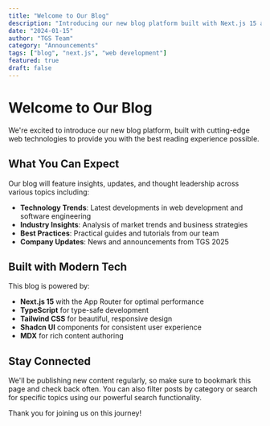 ```yaml
---
title: "Welcome to Our Blog"
description: "Introducing our new blog platform built with Next.js 15 and modern web technologies."
date: "2024-01-15"
author: "TGS Team"
category: "Announcements"
tags: ["blog", "next.js", "web development"]
featured: true
draft: false
---
```


# Welcome to Our Blog

We're excited to introduce our new blog platform, built with cutting-edge web technologies to provide you with the best reading experience possible.

## What You Can Expect

Our blog will feature insights, updates, and thought leadership across various topics including:

- **Technology Trends**: Latest developments in web development and software engineering
- **Industry Insights**: Analysis of market trends and business strategies  
- **Best Practices**: Practical guides and tutorials from our team
- **Company Updates**: News and announcements from TGS 2025

## Built with Modern Tech

This blog is powered by:

- **Next.js 15** with the App Router for optimal performance
- **TypeScript** for type-safe development
- **Tailwind CSS** for beautiful, responsive design
- **Shadcn UI** components for consistent user experience
- **MDX** for rich content authoring

## Stay Connected

We'll be publishing new content regularly, so make sure to bookmark this page and check back often. You can also filter posts by category or search for specific topics using our powerful search functionality.

Thank you for joining us on this journey! 